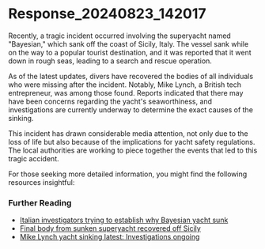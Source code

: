 # Response_20240823_142017

Recently, a tragic incident occurred involving the superyacht named "Bayesian," which sank off the coast of Sicily, Italy. The vessel sank while on the way to a popular tourist destination, and it was reported that it went down in rough seas, leading to a search and rescue operation.

As of the latest updates, divers have recovered the bodies of all individuals who were missing after the incident. Notably, Mike Lynch, a British tech entrepreneur, was among those found. Reports indicated that there may have been concerns regarding the yacht's seaworthiness, and investigations are currently underway to determine the exact causes of the sinking.

This incident has drawn considerable media attention, not only due to the loss of life but also because of the implications for yacht safety regulations. The local authorities are working to piece together the events that led to this tragic accident.

For those seeking more detailed information, you might find the following resources insightful:

### Further Reading
- [Italian investigators trying to establish why Bayesian yacht sunk](https://www.bbc.com/news/world-europe-67170395)
- [Final body from sunken superyacht recovered off Sicily](https://www.reuters.com/world/europe/final-body-sunken-superyacht-has-been-recovered-italy-officials-say-2023-10-18/)
- [Mike Lynch yacht sinking latest: Investigations ongoing](https://www.cnbc.com/2023/10/18/mike-lynch-identified-as-victim-in-sunk-sicilian-yacht.html)